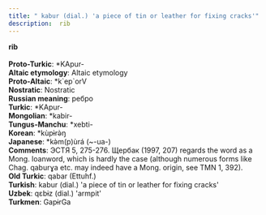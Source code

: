 ```yaml
---
title: " kabur (dial.) 'a piece of tin or leather for fixing cracks'"
description:  rib
---
```

<p data-pagefind-weight="0.5">
<strong> rib</strong><br><br>
<strong>Proto-Turkic</strong>:  *KApur-<br>
<strong>Altaic etymology</strong>:  Altaic etymology<br>
<strong> Proto-Altaic</strong>:  *k`ep`orV<br>
<strong>Nostratic</strong>:  Nostratic<br>
<strong>Russian meaning</strong>:  ребро<br>
<strong>Turkic</strong>:  *KApur-<br>
<strong>Mongolian</strong>:  *kabir-<br>
<strong>Tungus-Manchu</strong>:  *xebti-<br>
<strong>Korean</strong>:  *kùpɨ̀rǝ̀ŋ<br>
<strong>Japanese</strong>:  *kǝ̀m(p)ùrá (~-ua-)<br>
<strong>Comments</strong>:  ЭСТЯ 5, 275-276. Щербак (1997, 207) regards the word as a Mong. loanword, which is hardly the case (although numerous forms like Chag. qaburɣa etc. may indeed have a Mong. origin, see TMN 1, 392).<br>
<strong>Old Turkic</strong>:  qabar (Ettuhf.)<br>
<strong>Turkish</strong>:  kabur (dial.) 'a piece of tin or leather for fixing cracks'<br>
<strong>Uzbek</strong>:  qɛbɨz (dial.) 'armpit'<br>
<strong>Turkmen</strong>:  GapɨrGa<br>

</p>
